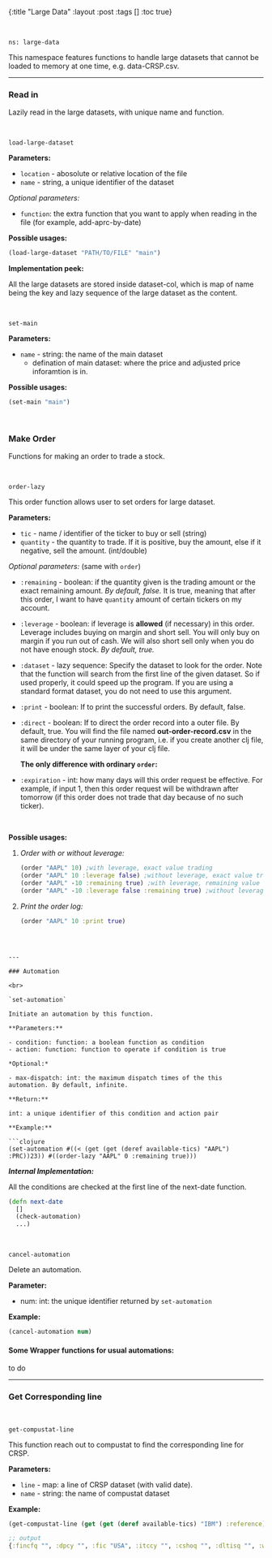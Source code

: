 {:title "Large Data"
 :layout :post
 :tags  []
 :toc true}

<br>

`ns: large-data`

This namespace features functions to handle large datasets that cannot be loaded to memory at one time, e.g. data-CRSP.csv.

---

### Read in

Lazily read in the large datasets, with unique name and function.

<br>

`load-large-dataset`

**Parameters:**

- `location` - abosolute or relative location of the file
- `name` - string, a unique identifier of the dataset

*Optional parameters:* 

- `function`: the extra function that you want to apply when reading in the file (for example, add-aprc-by-date)

**Possible usages:**

```clojure
(load-large-dataset "PATH/TO/FILE" "main")
```

**Implementation peek:**

All the large datasets are stored inside dataset-col, which is map of name being the key and lazy sequence of the large dataset as the content.

<br>

`set-main`

**Parameters:**

- `name` - string: the name of the main dataset
  - defination of main dataset: where the price and adjusted price inforamtion is in.

**Possible usages:**

```clojure
(set-main "main")
```

<br>

### Make Order

Functions for making an order to trade a stock.

<br>

`order-lazy`

This order function allows user to set orders for large dataset. 

**Parameters:**

- `tic` - name / identifier of the ticker to buy or sell (string)
- `quantity` - the quantity to trade. If it is positive, buy the amount, else if it negative, sell the amount. (int/double)

*Optional parameters:* (same with `order`)

- `:remaining` -  boolean: if the quantity given is the trading amount or the exact remaining amount. *By default, false.* It is true, meaning that after this order, I want to have `quantity` amount of certain tickers on my account.

- `:leverage` - boolean: if leverage is **allowed** (if necessary) in this order. Leverage includes buying on margin and short sell. You will only buy on margin if you run out of cash. We will also short sell only when you do not have enough stock. *By default, true.*

- `:dataset` -  lazy sequence: Specify the dataset to look for the order. Note that the function will search from the first line of the given dataset. So if used properly, it could speed up the program. If you are using a standard format dataset, you do not need to use this argument. 

- `:print`  - boolean: If to print the successful orders. By default, false.

- `:direct` - boolean: If to direct the order record into a outer file. By default, true. You will find the file named **out-order-record.csv** in the same directory of your running program, i.e. if you create another clj file, it will be under the same layer of your clj file.

  **The only difference with ordinary `order`:**

- `:expiration` -  int: how many days will this order request be effective. For example, if input 1, then this order request will be withdrawn after tomorrow (if this order does not trade that day because of no such ticker).

<br>

**Possible usages:**

1. *Order with or without leverage:*

   ```clojure
   (order "AAPL" 10) ;with leverage, exact value trading
   (order "AAPL" 10 :leverage false) ;without leverage, exact value trade
   (order "AAPL" -10 :remaining true) ;with leverage, remaining value
   (order "AAPL" -10 :leverage false :remaining true) ;without leverage, remaining value (This must be a failed trade)
   ```

2. *Print the order log:*

   ```clojure
   (order "AAPL" 10 :print true)
   
```
   


---

### Automation

<br>

`set-automation`

Initiate an automation by this function.

**Parameters:**

- condition: function: a boolean function as condition
- action: function: function to operate if condition is true

*Optional:*

- max-dispatch: int: the maximum dispatch times of the this automation. By default, infinite.

**Return:**

int: a unique identifier of this condition and action pair

**Example:**

```clojure
(set-automation #((< (get (get (deref available-tics) "AAPL") :PRC))23)) #((order-lazy "AAPL" 0 :remaining true)))
```

***Internal Implementation:***

All the conditions are checked at the first line of the next-date function.

```clojure
(defn next-date
  []
  (check-automation)
  ...)
```

<br>

`cancel-automation`

Delete an automation.

**Parameter:**

- num: int: the unique identifier returned by `set-automation`

**Example:**

```clojure
(cancel-automation num)
```

#### Some Wrapper functions for usual automations:

to do



-----------------

### Get Corresponding line

<br>

`get-compustat-line`

This function reach out to compustat to find the corresponding line for CRSP.

**Parameters:**

- `line` - map: a line of CRSP dataset (with valid date).
- `name` - string: the name of compustat dataset


**Example:**

```clojure
(get-compustat-line (get (get (deref available-tics) "IBM") :reference) "compustat") ;; recall the definition of available-tics!

;; output
{:fincfq "", :dpcy "", :fic "USA", :itccy "", :cshoq "", :dltisq "", :wcapchq "", :niq "59.213", :dpcq "", :sstkq "", :cik "51143.0", :oancfq "", :loq "", :pstkrq "", :oibdpq "", :ipodate "", :datafqtr "1962.5", :prstkcq "", :ivncfy "", :pstkq "", :saleq "467.7", :ltq "", :lctq "", :txdbq "", :dlcq "", :ppentq "", :dpq "", :atq "", :dvpq "", :wcapchy "", :capxy "", :itccq "", :xintq "", :datacqtr "1962.5", :dltrq "", :ibq "59.213", :actq "", :mibtq "", :xrdq "", :sstky "", :invtq "", :dvy "", :oiadpq "", :mibq "", :icaptq "", :txditcq "", :prccq "353.1442", :ceqq "", :sppey "", :dvq "", :seqq "", :fincfy "", :capxq "", :revtq "467.7", :oancfy "", :ivncfq "", :cusip "459200101", :dltisy "", :gvkey "6066", :addzip "10504", :dlttq "", :prstkcy "", :rdq "", :sic "7370.0", :xsgaq "", :exchg "11.0", :dltry "", :rectq "", :sppeq "", :cogsq "", :tic "IBM", :cheq "", :datadate "1962-09-30", :conm "INTL BUSINESS MACHINES CORP"}
```


